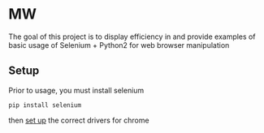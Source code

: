 # MW
The goal of this project is to display efficiency in and provide examples of basic usage of Selenium + Python2 for web browser manipulation 

## Setup

Prior to usage, you must install selenium 

`pip install selenium`

then [set up](https://sites.google.com/a/chromium.org/chromedriver/downloads) the correct drivers for chrome
